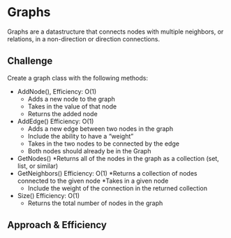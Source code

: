 # Graphs
Graphs are a datastructure that connects nodes with multiple neighbors, or relations, in a non-direction or direction connections.

## Challenge
Create a graph class with the following methods: 
* AddNode(), Efficiency:  O(1)
  * Adds a new node to the graph
  * Takes in the value of that node
  * Returns the added node
* AddEdge() Efficiency: O(1)
  * Adds a new edge between two nodes in the graph
  * Include the ability to have a “weight”
  * Takes in the two nodes to be connected by the edge
  * Both nodes should already be in the Graph
* GetNodes()
  *Returns all of the nodes in the graph as a collection (set, list, or similar)
* GetNeighbors() Efficiency: O(1)
  *Returns a collection of nodes connected to the given node
  *Takes in a given node
  * Include the weight of the connection in the returned collection
* Size() Efficiency: O(1)
  * Returns the total number of nodes in the graph

## Approach & Efficiency